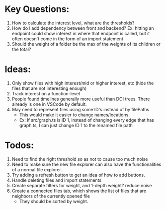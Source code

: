 # Key Questions:

1. How to calculate the interest level, what are the thresholds?
2. How do I add dependency between front and backend? Ex: hitting an endpoint could show interest in where that endpoint is called, but it often doesn't come in the form of an import statement
3. Should the weight of a folder be the max of the weights of its children or the total?

# Ideas:

1. Only show files with high interest/mid or higher interest, etc (hide the files that are not interesting enough)
2. Track interest on a function-level
3. People found timelines generally more useful than DOI trees. There already is one in VSCode by default.
4. May need to represent files using some ID's instead of by filePaths
   - This would make it easier to change names/locations.
   - Ex: If src/graph.ts is ID 1, instead of changing every edge that has graph.ts, I can just change ID 1 to the renamed file path

# Todos:

1. Need to find the right threshold so as not to cause too much noise
2. Need to make sure the new file explorer can also have the functionalities of a normal file explorer.
3. Try adding a refresh button to get an idea of how to add buttons.
4. Handle deleting files and import statements
5. Create separate filters for weight, and 1-depth weight? reduce noise
6. Create a connected files tab, which shows the list of files that are neighbors of the currently opened file
   - They should be sorted by weight.
